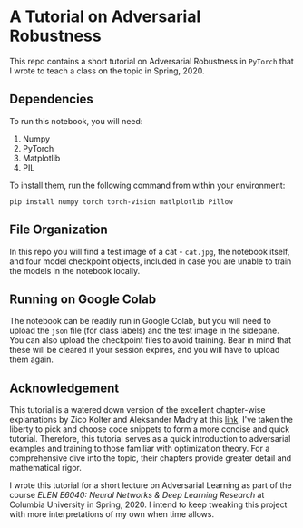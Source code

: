 # A Tutorial on Adversarial Robustness

This repo contains a short tutorial on Adversarial Robustness in `PyTorch` that I wrote to teach a class on the topic in Spring, 2020. 

## Dependencies

To run this notebook, you will need:
1. Numpy
2. PyTorch
3. Matplotlib
4. PIL

To install them, run the following command from within your environment:

`pip install numpy torch torch-vision matlplotlib Pillow`

## File Organization

In this repo you will find a test image of a cat - `cat.jpg`, the notebook itself, and four model checkpoint objects, included in case you are unable to train the models in the notebook locally. 

## Running on Google Colab
The notebook can be readily run in Google Colab, but you will need to upload the `json` file (for class labels) and the test image in the sidepane. You can also upload the checkpoint files to avoid training. Bear in mind that these will be cleared if your session expires, and you will have to upload them again. 

## Acknowledgement

This tutorial is a watered down version of the excellent chapter-wise explanations by Zico Kolter and Aleksander Madry at this [link](https://adversarial-ml-tutorial.org/). I've taken the liberty to pick and choose code snippets to form a more concise and quick tutorial. Therefore, this tutorial serves as a quick introduction to adversarial examples and training to those familiar with optimization theory. For a comprehensive dive into the topic, their chapters provide greater detail and mathematical rigor. 

I wrote this tutorial for a short lecture on Adversarial Learning as part of the course *ELEN E6040: Neural Networks \& Deep Learning Research* at Columbia University in Spring, 2020. I intend to keep tweaking this project with more interpretations of my own when time allows. 
